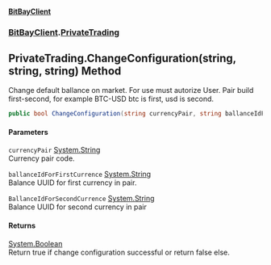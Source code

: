 #### [BitBayClient](./index.md 'index')
### [BitBayClient](./BitBayClient.md 'BitBayClient').[PrivateTrading](./BitBayClient-PrivateTrading.md 'BitBayClient.PrivateTrading')
## PrivateTrading.ChangeConfiguration(string, string, string) Method
Change default ballance on market. For use must autorize User. Pair build first-second, for example BTC-USD btc is first, usd is second.  
```csharp
public bool ChangeConfiguration(string currencyPair, string ballanceIdForFirstCurrence, string BallanceIdForSecondCurrence);
```
#### Parameters
<a name='BitBayClient-PrivateTrading-ChangeConfiguration(string_string_string)-currencyPair'></a>
`currencyPair` [System.String](https://docs.microsoft.com/en-us/dotnet/api/System.String 'System.String')  
Currency pair code.  
  
<a name='BitBayClient-PrivateTrading-ChangeConfiguration(string_string_string)-ballanceIdForFirstCurrence'></a>
`ballanceIdForFirstCurrence` [System.String](https://docs.microsoft.com/en-us/dotnet/api/System.String 'System.String')  
Balance UUID for first currency in pair.  
  
<a name='BitBayClient-PrivateTrading-ChangeConfiguration(string_string_string)-BallanceIdForSecondCurrence'></a>
`BallanceIdForSecondCurrence` [System.String](https://docs.microsoft.com/en-us/dotnet/api/System.String 'System.String')  
Balance UUID for second currency in pair  
  
#### Returns
[System.Boolean](https://docs.microsoft.com/en-us/dotnet/api/System.Boolean 'System.Boolean')  
Return true if change configuration successful or return false else.  
